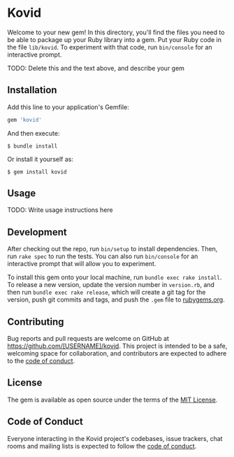 # Kovid

Welcome to your new gem! In this directory, you'll find the files you need to be able to package up your Ruby library into a gem. Put your Ruby code in the file `lib/kovid`. To experiment with that code, run `bin/console` for an interactive prompt.

TODO: Delete this and the text above, and describe your gem

## Installation

Add this line to your application's Gemfile:

```ruby
gem 'kovid'
```

And then execute:

    $ bundle install

Or install it yourself as:

    $ gem install kovid

## Usage

TODO: Write usage instructions here

## Development

After checking out the repo, run `bin/setup` to install dependencies. Then, run `rake spec` to run the tests. You can also run `bin/console` for an interactive prompt that will allow you to experiment.

To install this gem onto your local machine, run `bundle exec rake install`. To release a new version, update the version number in `version.rb`, and then run `bundle exec rake release`, which will create a git tag for the version, push git commits and tags, and push the `.gem` file to [rubygems.org](https://rubygems.org).

## Contributing

Bug reports and pull requests are welcome on GitHub at https://github.com/[USERNAME]/kovid. This project is intended to be a safe, welcoming space for collaboration, and contributors are expected to adhere to the [code of conduct](https://github.com/[USERNAME]/kovid/blob/master/CODE_OF_CONDUCT.md).


## License

The gem is available as open source under the terms of the [MIT License](https://opensource.org/licenses/MIT).

## Code of Conduct

Everyone interacting in the Kovid project's codebases, issue trackers, chat rooms and mailing lists is expected to follow the [code of conduct](https://github.com/[USERNAME]/kovid/blob/master/CODE_OF_CONDUCT.md).
